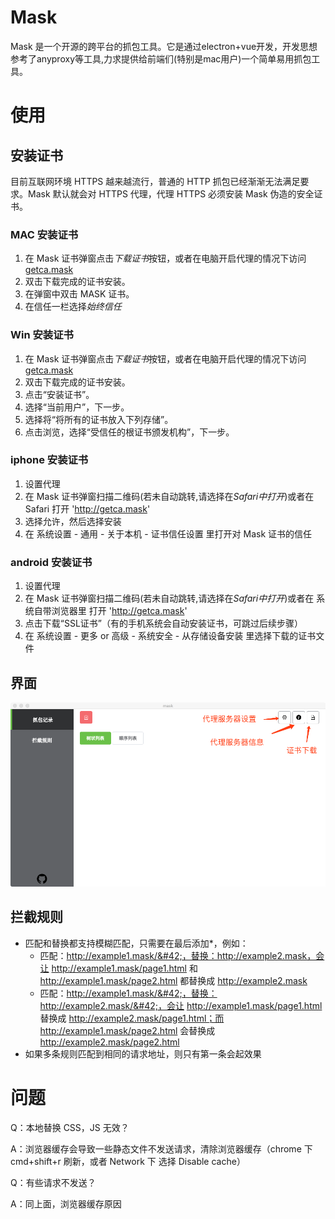 Mask
====
Mask 是一个开源的跨平台的抓包工具。它是通过electron+vue开发，开发思想参考了anyproxy等工具,力求提供给前端们(特别是mac用户)一个简单易用抓包工具。

使用
===

## 安装证书

目前互联网环境 HTTPS 越来越流行，普通的 HTTP 抓包已经渐渐无法满足要求。Mask 默认就会对 HTTPS 代理，代理 HTTPS 必须安装 Mask 伪造的安全证书。

### MAC 安装证书

1. 在 Mask 证书弹窗点击*下载证书*按钮，或者在电脑开启代理的情况下访问 [getca.mask](http://getca.mask)
2. 双击下载完成的证书安装。
3. 在弹窗中双击 MASK 证书。
4. 在信任一栏选择*始终信任*

### Win 安装证书

1. 在 Mask 证书弹窗点击*下载证书*按钮，或者在电脑开启代理的情况下访问 [getca.mask](http://getca.mask)
2. 双击下载完成的证书安装。
3. 点击“安装证书”。
4. 选择“当前用户”，下一步。
5. 选择将“将所有的证书放入下列存储”。
6. 点击浏览，选择“受信任的根证书颁发机构”，下一步。

### iphone 安装证书

1. 设置代理
2. 在 Mask 证书弹窗扫描二维码(若未自动跳转,请选择在*Safari中打开*)或者在 Safari 打开 'http://getca.mask'
3. 选择允许，然后选择安装
4. 在 系统设置 - 通用 - 关于本机 - 证书信任设置 里打开对 Mask 证书的信任

### android 安装证书

1. 设置代理
2. 在 Mask 证书弹窗扫描二维码(若未自动跳转,请选择在*Safari中打开*)或者在 系统自带浏览器里 打开 'http://getca.mask'
3. 点击下载“SSL证书”（有的手机系统会自动安装证书，可跳过后续步骤）
4. 在 系统设置 - 更多 or 高级 - 系统安全 - 从存储设备安装 里选择下载的证书文件

## 界面

![](./readmeImage/cn/introduction.png)

## 拦截规则

- 匹配和替换都支持模糊匹配，只需要在最后添加*，例如：
  - 匹配：http://example1.mask/&#42;，替换：http://example2.mask，会让 http://example1.mask/page1.html 和 http://example1.mask/page2.html 都替换成 http://example2.mask
  - 匹配：http://example1.mask/&#42;，替换：http://example2.mask/&#42;，会让 http://example1.mask/page1.html 替换成 http://example2.mask/page1.html；而 http://example1.mask/page2.html 会替换成 http://example2.mask/page2.html
- 如果多条规则匹配到相同的请求地址，则只有第一条会起效果

问题
===

Q：本地替换 CSS，JS 无效？

A：浏览器缓存会导致一些静态文件不发送请求，清除浏览器缓存（chrome 下 cmd+shift+r 刷新，或者 Network 下 选择 Disable cache）

Q：有些请求不发送？

A：同上面，浏览器缓存原因
